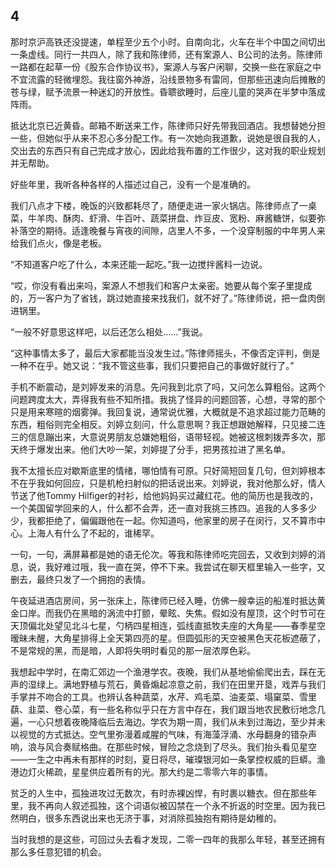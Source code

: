    

## 4

那时京沪高铁还没提速，单程至少五个小时。自南向北，火车在半个中国之间切出一条虚线。同行一共四人，除了我和陈律师，还有案源人、B公司的法务。陈律师一路都在起草一份《股东合作协议书》，案源人与客户闲聊，交换一些在家庭之中不宜流露的轻微埋怨。我往窗外神游，沿线景物多有雷同，但那些迅速向后摊散的苍与绿，赋予流景一种迷幻的开放性。昏聩欲睡时，后座儿童的哭声在半梦中落成阵雨。

抵达北京已近黄昏。邮箱不断送来工作，陈律师只好先带我回酒店。我想替她分担一些，但她似乎从来不忍心多分配工作。有一次她向我道歉，说她是很自我的人，交出去的东西只有自己完成才放心，因此给我布置的工作很少，这对我的职业规划并无帮助。

好些年里，我听各种各样的人描述过自己，没有一个是准确的。

我们八点才下楼，晚饭的兴致都耗尽了，随便走进一家火锅店。陈律师点了一桌菜，牛羊肉、酥肉、虾滑、牛百叶、蔬菜拼盘、炸豆皮、宽粉、麻酱糖饼，似要弥补落空的期待。适逢晚餐与宵夜的间隙，店里人不多，一个没穿制服的中年男人来给我们点火，像是老板。

“不知道客户吃了什么，本来还能一起吃。”我一边搅拌酱料一边说。

“哎，你没有看出来吗，案源人不想我们和客户太亲密。她要从每个案子里提成的，万一客户为了省钱，跳过她直接来找我们，就不好了。”陈律师说，把一盘肉倒进锅里。

“一般不好意思这样吧，以后还怎么相处……”我说。

“这种事情太多了，最后大家都能当没发生过。”陈律师摇头，不像否定评判，倒是一种不在乎。她又说：“我不管这些事，我们只要把自己的事做好就行了。”

手机不断震动，是刘婷发来的消息。先问我到北京了吗，又问怎么算粗俗。这两个问题跨度太大，弄得我有些不知所措。我挑了怪异的问题回答，心想，寻常的那个只是用来寒暄的烟雾弹。我回复说，通常说优雅，大概就是不追求超过能力范畴的东西，粗俗则完全相反。刘婷立刻问，什么意思啊？我正想跟她解释，只见接二连三的信息蹦出来，大意说男朋友总嫌她粗俗，语带轻视。她被这根刺拨弄多次，那天终于爆发出来。他们大吵一架，刘婷提了分手，把男孩拉进了黑名单。

我不太擅长应对歇斯底里的情绪，哪怕情有可原。只好简短回复几句，但刘婷根本不在乎我如何回应，只是机枪扫射似的把话说出来。刘婷说，我对他那么好，情人节送了他Tommy Hilfiger的衬衫，给他妈妈买过藏红花。他的简历也是我改的，一个美国留学回来的人，什么都不会弄，还一直对我挑三拣四。追我的人多多少少，我都拒绝了，偏偏跟他在一起。你知道吗，他家里的房子在闵行，又不算市中心。上海人有什么了不起的，谁稀罕。

一句，一句，满屏幕都是她的语无伦次。等我和陈律师吃完回去，又收到刘婷的消息，说，我好难过哦，我一直在哭，停不下来。我尝试在聊天框里输入一些字，又删去，最终只发了一个拥抱的表情。

午夜延进酒店房间，另一张床上，陈律师已经入睡，仿佛一艘幸运的船准时抵达黄金口岸。而我仍在黑暗的涡流中打颤，晕眩、失焦。假如没有屋顶，这个时节可在天顶偏北处望见北斗七星，勺柄四星相连，弧线直抵牧夫座的大角星——春季星空暧昧未醒，大角星排得上全天第四亮的星。但圆弧形的天空被黑色天花板遮蔽了，不是常规的黑，而是暗，人即将失明时看见的那一层浓厚色彩。

我想起中学时，在南汇郊边一个渔港学农。夜晚，我们从基地偷偷爬出去，踩在无声的湿绿上。满地野植与荒石，黄昏煽起凉意之前，我们在田里开垦，戏弄与我们手掌并不吻合的工具。也辨认各种蔬菜，水芹、鸡毛菜、油麦菜、塌窠菜、雪里蕻、韭菜、卷心菜，有一些名称似乎只在方言中存在，我们跟当地农民敷衍地念几遍，一心只想着夜晚降临后去海边。学农为期一周，我们从未到过海边，至少并未以视觉的方式抵达。空气里弥漫着咸腥的气味，有海藻浮涌、水母翻身的错杂声响，浪与风合奏赋格曲。在那些时候，冒险之念烧到了尽头。我们抬头看见星空——一生之中再未有那样的时刻，夏日将尽，璀璨银河如一条掌控权威的巨蟒。渔港边灯火稀疏，星星供应着所有的光。那大约是二零零六年的事情。

贫乏的人生中，孤独进攻过无数次，有时赤裸凶悍，有时裹以糖衣。但在那些年里，我不再向人叙述孤独，这个词语似被囚禁在一个永不折返的时空里。因为我已然明白，很多东西说出来也无济于事，对消除孤独抱有期待是幼稚的。

当时我想的是这些，可回过头去看才发现，二零一四年的我那么年轻，甚至还拥有那么多任意犯错的机会。